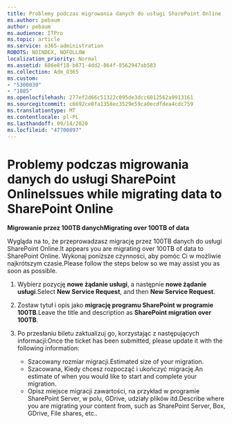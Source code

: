 ```yaml
---
title: Problemy podczas migrowania danych do usługi SharePoint Online
ms.author: pebaum
author: pebaum
ms.audience: ITPro
ms.topic: article
ms.service: o365-administration
ROBOTS: NOINDEX, NOFOLLOW
localization_priority: Normal
ms.assetid: 686e8f18-b871-4dd2-864f-8562947ab583
ms.collection: Adm_O365
ms.custom:
- "5300030"
- "1885"
ms.openlocfilehash: 277ef2d66c51322c095de3dcc6012562a9913161
ms.sourcegitcommit: c6692ce0fa1358ec3529e59ca0ecdfdea4cdc759
ms.translationtype: MT
ms.contentlocale: pl-PL
ms.lasthandoff: 09/14/2020
ms.locfileid: "47700897"
---
```

# <a name="issues-while-migrating-data-to-sharepoint-online"></a><span data-ttu-id="fcaf0-102">Problemy podczas migrowania danych do usługi SharePoint Online</span><span class="sxs-lookup"><span data-stu-id="fcaf0-102">Issues while migrating data to SharePoint Online</span></span>

<span data-ttu-id="fcaf0-103">**Migrowanie przez 100TB danych**</span><span class="sxs-lookup"><span data-stu-id="fcaf0-103">**Migrating over 100TB of data**</span></span>

<span data-ttu-id="fcaf0-104">Wygląda na to, że przeprowadzasz migrację przez 100TB danych do usługi SharePoint Online.</span><span class="sxs-lookup"><span data-stu-id="fcaf0-104">It appears you are migrating over 100TB of data to SharePoint Online.</span></span> <span data-ttu-id="fcaf0-105">Wykonaj poniższe czynności, aby pomóc Ci w możliwie najkrótszym czasie.</span><span class="sxs-lookup"><span data-stu-id="fcaf0-105">Please follow the steps below so we may assist you as soon as possible.</span></span> 

1. <span data-ttu-id="fcaf0-106">Wybierz pozycję **nowe żądanie usługi**, a następnie **nowe żądanie usługi**.</span><span class="sxs-lookup"><span data-stu-id="fcaf0-106">Select **New Service Request**, and then **New Service Request**.</span></span> 
2. <span data-ttu-id="fcaf0-107">Zostaw tytuł i opis jako **migrację programu SharePoint w programie 100TB**.</span><span class="sxs-lookup"><span data-stu-id="fcaf0-107">Leave the title and description as **SharePoint migration over 100TB**.</span></span>
3. <span data-ttu-id="fcaf0-108">Po przesłaniu biletu zaktualizuj go, korzystając z następujących informacji:</span><span class="sxs-lookup"><span data-stu-id="fcaf0-108">Once the ticket has been submitted, please update it with the following information:</span></span> 

    - <span data-ttu-id="fcaf0-109">Szacowany rozmiar migracji.</span><span class="sxs-lookup"><span data-stu-id="fcaf0-109">Estimated size of your migration.</span></span>
    - <span data-ttu-id="fcaf0-110">Szacowana, Kiedy chcesz rozpocząć i ukończyć migrację.</span><span class="sxs-lookup"><span data-stu-id="fcaf0-110">An estimate of when you would like to start and complete your migration.</span></span>
    - <span data-ttu-id="fcaf0-111">Opisz miejsce migracji zawartości, na przykład w programie SharePoint Server, w polu, GDrive, udziały plików itd.</span><span class="sxs-lookup"><span data-stu-id="fcaf0-111">Describe where you are migrating your content from, such as SharePoint Server, Box, GDrive, File shares, etc..</span></span>
